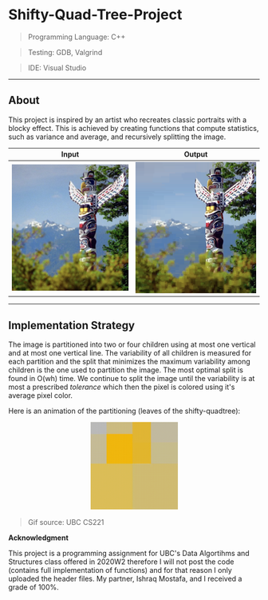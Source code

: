 # Shifty-Quad-Tree-Project
> Programming Language: C++

> Testing: GDB, Valgrind

> IDE: Visual Studio

---
About
---
This project is inspired by an artist who recreates classic portraits with a blocky effect. This is achieved by creating functions that compute statistics, such as variance and average, and recursively splitting the image. 

Input             |  Output
:-------------------------:|:-------------------------:
![](https://github.com/rosa-rzi/Shifty-Quad-Tree-Project/blob/3bb7ae824eb2758e61c76968d1cb2401d2827727/images/Screen%20Shot%202021-05-18%20at%203.22.17%20PM.png)  | ![](https://github.com/rosa-rzi/Shifty-Quad-Tree-Project/blob/3bb7ae824eb2758e61c76968d1cb2401d2827727/images/Screen%20Shot%202021-05-18%20at%203.22.24%20PM.png)




---
Implementation Strategy
---
The image is partitioned into two or four children using at most one vertical and at most one vertical line. The variability of all children is measured for each partition and the split that minimizes the maximum variability among children is the one used to partition the image. The most optimal split is found in O(wh) time. We continue to split the image until the variability is at most a prescribed *tolerance* which then the pixel is colored using it's average pixel color.

Here is an animation of the partitioning (leaves of the shifty-quadtree):
<p align="center">
  <img width="175" height="175" src="https://github.com/rosa-rzi/Shifty-Quad-Tree-Project/blob/2841c3a198f6c8b2ba845cae4987e9eb4559082a/images/pacman.gif">
</p>


> Gif source: UBC CS221




**Acknowledgment**

This project is a programming assignment for UBC's Data Algortihms and Structures class offered in 2020W2 therefore I will not post the code (contains full implementation of functions) and for that reason I only uploaded the header files. My partner, Ishraq Mostafa, and I received a grade of 100%.
